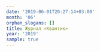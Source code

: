 ```yaml
---
date: '2019-06-01T20:27:14+03:00'
month: '06'
orphan_slogans: []
title: Журнал «Квантик»
year: '2019'
sample: true
---
```

